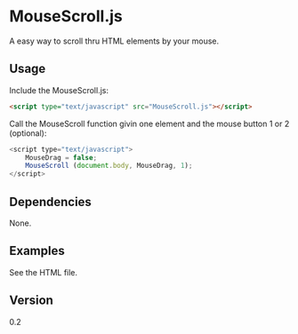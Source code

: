 # MouseScroll.js

A easy way to scroll thru HTML elements by your mouse.

## Usage

Include the MouseScroll.js:
```html
<script type="text/javascript" src="MouseScroll.js"></script>
```

Call the MouseScroll function givin one element and the mouse button 1 or 2 (optional):
```js
<script type="text/javascript">
    MouseDrag = false;
    MouseScroll (document.body, MouseDrag, 1);
</script>
```

## Dependencies

None.

## Examples

See the HTML file.

## Version
0.2